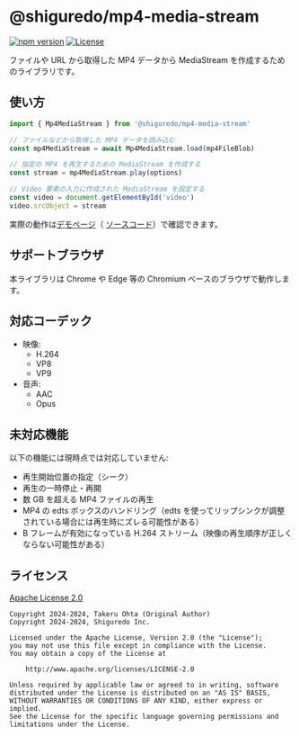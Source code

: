# @shiguredo/mp4-media-stream

[![npm version](https://badge.fury.io/js/@shiguredo%2Fmp4-media-stream.svg)](https://badge.fury.io/js/@shiguredo%2Fmp4-media-stream)
[![License](https://img.shields.io/badge/License-Apache%202.0-blue.svg)](https://opensource.org/licenses/Apache-2.0)

ファイルや URL から取得した MP4 データから MediaStream を作成するためのライブラリです。

## 使い方

```typescript
import { Mp4MediaStream } from '@shiguredo/mp4-media-stream'

// ファイルなどから取得した MP4 データを読み込む
const mp4MediaStream = await Mp4MediaStream.load(mp4FileBlob)

// 指定の MP4 を再生するための MediaStream を作成する
const stream = mp4MediaStream.play(options)

// Video 要素の入力に作成された MediaStream を設定する
const video = document.getElementById('video')
video.srcObject = stream
```

実際の動作は[デモページ](https://shiguredo.github.io/media-processors/mp4-media-stream/)（
[ソースコード](https://github.com/shiguredo/media-processors/blob/develop/examples/mp4-media-stream/main.mts)）で確認できます。

## サポートブラウザ

本ライブラリは Chrome や Edge 等の Chromium ベースのブラウザで動作します。

## 対応コーデック

- 映像:
  - H.264
  - VP8
  - VP9
- 音声:
  - AAC
  - Opus

## 未対応機能

以下の機能には現時点では対応していません:
- 再生開始位置の指定（シーク）
- 再生の一時停止・再開
- 数 GB を超える MP4 ファイルの再生
- MP4 の edts ボックスのハンドリング（edts を使ってリップシンクが調整されている場合には再生時にズレる可能性がある）
- B フレームが有効になっている H.264 ストリーム（映像の再生順序が正しくならない可能性がある）

## ライセンス

[Apache License 2.0](https://www.apache.org/licenses/LICENSE-2.0)

```
Copyright 2024-2024, Takeru Ohta (Original Author)
Copyright 2024-2024, Shiguredo Inc.

Licensed under the Apache License, Version 2.0 (the "License");
you may not use this file except in compliance with the License.
You may obtain a copy of the License at

    http://www.apache.org/licenses/LICENSE-2.0

Unless required by applicable law or agreed to in writing, software
distributed under the License is distributed on an "AS IS" BASIS,
WITHOUT WARRANTIES OR CONDITIONS OF ANY KIND, either express or implied.
See the License for the specific language governing permissions and
limitations under the License.
```
